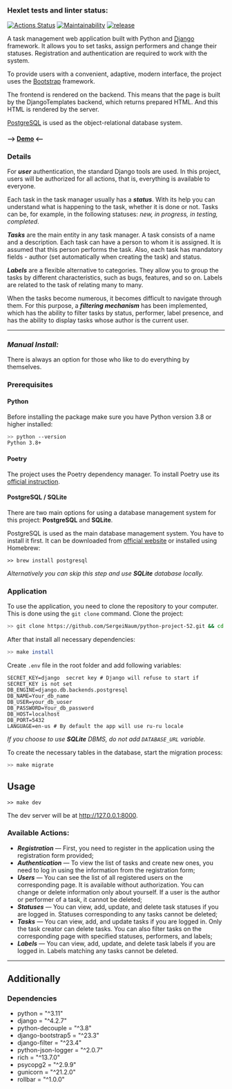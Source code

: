 ### Hexlet tests and linter status:
[![Actions Status](https://github.com/SergeiNaum/python-project-52/actions/workflows/hexlet-check.yml/badge.svg)](https://github.com/SergeiNaum/python-project-52/actions)
[![Maintainability](https://api.codeclimate.com/v1/badges/00a61b463c5cc39bfcec/maintainability)](https://codeclimate.com/github/SergeiNaum/python-project-52/maintainability)
[![release](https://github.com/SergeiNaum/python-project-52/actions/workflows/release.yml/badge.svg)](https://github.com/SergeiNaum/python-project-52/actions/workflows/release.yml)


A task management web application built with Python and [Django](https://www.djangoproject.com/) framework. It allows you to set tasks, assign performers and change their statuses. Registration and authentication are required to work with the system.

To provide users with a convenient, adaptive, modern interface, the project uses the [Bootstrap](https://getbootstrap.com/) framework.

The frontend is rendered on the backend. This means that the page is built by the DjangoTemplates backend, which returns prepared HTML. And this HTML is rendered by the server.

[PostgreSQL](https://www.postgresql.org/) is used as the object-relational database system.


#### --> [Demo](http://77.222.53.154/) <--

### Details

For **_user_** authentication, the standard Django tools are used. In this project, users will be authorized for all actions, that is, everything is available to everyone.

Each task in the task manager usually has a **_status_**. With its help you can understand what is happening to the task, whether it is done or not. Tasks can be, for example, in the following statuses: _new, in progress, in testing, completed_.

**_Tasks_** are the main entity in any task manager. A task consists of a name and a description. Each task can have a person to whom it is assigned. It is assumed that this person performs the task. Also, each task has mandatory fields - author (set automatically when creating the task) and status.

**_Labels_** are a flexible alternative to categories. They allow you to group the tasks by different characteristics, such as bugs, features, and so on. Labels are related to the task of relating many to many.

When the tasks become numerous, it becomes difficult to navigate through them. For this purpose, a **_filtering mechanism_** has been implemented, which has the ability to filter tasks by status, performer, label presence, and has the ability to display tasks whose author is the current user.

---

### _Manual Install:_

There is always an option for those who like to do everything by themselves.

### Prerequisites

#### Python

Before installing the package make sure you have Python version 3.8 or higher installed:

```bash
>> python --version
Python 3.8+
```

#### Poetry

The project uses the Poetry dependency manager. To install Poetry use its [official instruction](https://python-poetry.org/docs/#installation).

#### PostgreSQL / SQLite

There are two main options for using a database management system for this project: **PostgreSQL** and **SQLite**.

PostgreSQL is used as the main database management system. You have to install it first. It can be downloaded from [official website](https://www.postgresql.org/download/) or installed using Homebrew:
```shell
>> brew install postgresql
```

_Alternatively you can skip this step and use **SQLite** database locally._

### Application

To use the application, you need to clone the repository to your computer. This is done using the `git clone` command. Clone the project:

```bash
>> git clone https://github.com/SergeiNaum/python-project-52.git && cd python-project-52
```

After that install all necessary dependencies:

```bash
>> make install
```

Create `.env` file in the root folder and add following variables:
```python-decuple
SECRET_KEY=django  secret key # Django will refuse to start if SECRET_KEY is not set
DB_ENGINE=django.db.backends.postgresql
DB_NAME=Your_db_name
DB_USER=your_db_uoser
DB_PASSWORD=Your_db_password
DB_HOST=localhost
DB_PORT=5432
LANGUAGE=en-us # By default the app will use ru-ru locale
```
_If you choose to use **SQLite** DBMS, do not add `DATABASE_URL` variable._

To create the necessary tables in the database, start the migration process:
```bash
>> make migrate
```

## Usage
```shell
>> make dev
```

The dev server will be at http://127.0.0.1:8000.

### Available Actions:

- **_Registration_** — First, you need to register in the application using the registration form provided;
- **_Authentication_** — To view the list of tasks and create new ones, you need to log in using the information from the registration form;
- **_Users_** — You can see the list of all registered users on the corresponding page. It is available without authorization. You can change or delete information only about yourself. If a user is the author or performer of a task, it cannot be deleted;
- **_Statuses_** — You can view, add, update, and delete task statuses if you are logged in. Statuses corresponding to any tasks cannot be deleted;
- **_Tasks_** — You can view, add, and update tasks if you are logged in. Only the task creator can delete tasks. You can also filter tasks on the corresponding page with specified statuses, performers, and labels;
- **_Labels_** — You can view, add, update, and delete task labels if you are logged in. Labels matching any tasks cannot be deleted.

---

## Additionally

### Dependencies

* python = "^3.11"
* django = "^4.2.7"
* python-decouple = "^3.8"
* django-bootstrap5 = "^23.3"
* django-filter = "^23.4"
* python-json-logger = "^2.0.7"
* rich = "^13.7.0"
* psycopg2 = "^2.9.9"
* gunicorn = "^21.2.0"
* rollbar = "^1.0.0"